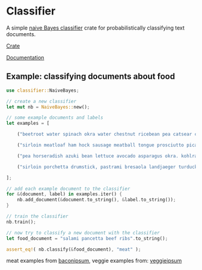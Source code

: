 # Classifier

A simple [naive Bayes classifier](http://en.wikipedia.org/wiki/Naive_Bayes_classifier)
crate for probabilistically classifying text documents.

[Crate](https://crates.io/crates/classifier)
  
[Documentation](https://jackm321.github.io/Rust_Classifier/doc/classifier/)

## Example: classifying documents about food
```rust
use classifier::NaiveBayes;

// create a new classifier
let mut nb = NaiveBayes::new();

// some example documents and labels
let examples = [

    ("beetroot water spinach okra water chestnut ricebean pea catsear courgette summer purslane. water spinach arugula pea tatsoi aubergine spring onion bush tomato kale radicchio turnip chicory salsify pea sprouts fava bean. dandelion zucchini burdock yarrow chickpea dandelion sorrel courgette turnip greens tigernut soybean radish artichoke wattle seed endive groundnut broccoli arugula.", "veggie"),

    ("sirloin meatloaf ham hock sausage meatball tongue prosciutto picanha turkey ball tip pastrami. ribeye chicken sausage, ham hock landjaeger pork belly pancetta ball tip tenderloin leberkas shank shankle rump. cupim short ribs ground round biltong tenderloin ribeye drumstick landjaeger short loin doner chicken shoulder spare ribs fatback boudin. pork chop shank shoulder, t-bone beef ribs drumstick landjaeger meatball.", "meat"),

    ("pea horseradish azuki bean lettuce avocado asparagus okra. kohlrabi radish okra azuki bean corn fava bean mustard tigernut jã­cama green bean celtuce collard greens avocado quandong fennel gumbo black-eyed pea. grape silver beet watercress potato tigernut corn groundnut. chickweed okra pea winter purslane coriander yarrow sweet pepper radish garlic brussels sprout groundnut summer purslane earthnut pea tomato spring onion azuki bean gourd. gumbo kakadu plum komatsuna black-eyed pea green bean zucchini gourd winter purslane silver beet rock melon radish asparagus spinach.", "veggie"),

    ("sirloin porchetta drumstick, pastrami bresaola landjaeger turducken kevin ham capicola corned beef. pork cow capicola, pancetta turkey tri-tip doner ball tip salami. fatback pastrami rump pancetta landjaeger. doner porchetta meatloaf short ribs cow chuck jerky pork chop landjaeger picanha tail.", "meat"),

];

// add each example document to the classifier
for &(document, label) in examples.iter() {
    nb.add_document(&document.to_string(), &label.to_string());
}

// train the classifier
nb.train();

// now try to classify a new document with the classifier
let food_document = "salami pancetta beef ribs".to_string();

assert_eq!( nb.classify(&food_document), "meat" );
```
meat examples from [baconipsum](http://baconipsum.com/), veggie examples from: [veggieipsum](http://veggieipsum.com/)